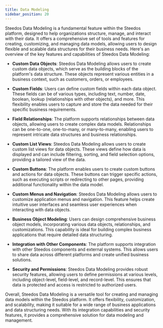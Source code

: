 ```yaml
---
title: Data Modeling
sidebar_position: 20
---
```


Steedos Data Modeling is a fundamental feature within the Steedos platform, designed to help organizations structure, manage, and interact with their data. It offers a comprehensive set of tools and features for creating, customizing, and managing data models, allowing users to design flexible and scalable data structures for their business needs. Here's an overview of the key features and capabilities of Steedos Data Modeling:

- **Custom Data Objects**: Steedos Data Modeling allows users to create custom data objects, which serve as the building blocks of the platform's data structure. These objects represent various entities in a business context, such as customers, orders, or employees.

- **Custom Fields**: Users can define custom fields within each data object. These fields can be of various types, including text, number, date, boolean, lookup (relationships with other objects), and more. This flexibility enables users to capture and store the data needed for their specific business requirements.

- **Field Relationships**: The platform supports relationships between data objects, allowing users to create complex data models. Relationships can be one-to-one, one-to-many, or many-to-many, enabling users to represent intricate data structures and business relationships.

- **Custom List Views**: Steedos Data Modeling allows users to create custom list views for data objects. These views define how data is displayed and can include filtering, sorting, and field selection options, providing a tailored view of the data.

- **Custom Buttons**: The platform enables users to create custom buttons and actions for data objects. These buttons can trigger specific actions, such as executing scripts or redirecting to other pages, providing additional functionality within the data model.

- **Custom Menus and Navigation**: Steedos Data Modeling allows users to customize application menus and navigation. This feature helps create intuitive user interfaces and seamless user experiences when interacting with data objects.

- **Business Object Modeling**: Users can design comprehensive business object models, incorporating various data objects, relationships, and customizations. This capability is ideal for building complex business applications that require detailed data structuring.

- **Integration with Other Components**: The platform supports integration with other Steedos components and external systems. This allows users to share data across different platforms and create unified business solutions.

- **Security and Permissions**: Steedos Data Modeling provides robust security features, allowing users to define permissions at various levels, including object-level, field-level, and record-level. This ensures that data is protected and access is restricted to authorized users.

Overall, Steedos Data Modeling is a versatile tool for creating and managing data models within the Steedos platform. It offers flexibility, customization, and scalability, making it suitable for a wide range of business applications and data structuring needs. With its integration capabilities and security features, it provides a comprehensive solution for data modeling and management.